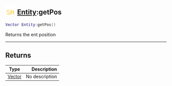 ## <img src="../../.gitbook/assets/shared.png" width="32" height="32" /> [Entity](../entity/README.md):getPos

```lua
Vector Entity:getPos()
```

Returns the ent position<br>

-----------------
## Returns

| Type   | Description |
| ------ | ----------: |
| [Vector](../vector/README.md) | No description |

